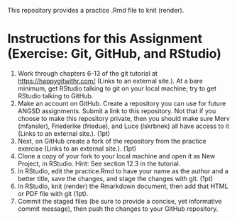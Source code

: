 This repository provides a practice .Rmd file to knit (render).

# Instructions for this Assignment (Exercise: Git, GitHub, and RStudio)

1. Work through chapters 6-13 of the git tutorial at https://happygitwithr.com/ (Links to an external site.). At a bare minimum, get RStudio talking to git on your local machine; try to get RStudio talking to GitHub.
2. Make an account on GitHub. Create a repository you can use for future ANGSD assignments. Submit a link to this repository. Not that if you choose to make this repository private, then you should make sure Merv (mfansler), Friederike (friedue), and Luce (lskrbnek) all have access to it (Links to an external site.). (1pt)
3. Next, on GitHub create a fork of the repository from the practice exercise (Links to an external site.). (1pt)
4. Clone a copy of your fork to your local machine and open it as New Project, in RStudio. Hint: See section 12.3 in the tutorial.
5. In RStudio, edit the practice.Rmd to have your name as the author and a better title, save the changes, and stage the changes with git. (1pt)
6. In RStudio, knit (render) the Rmarkdown document, then add that HTML or PDF file with git (1pt).
7. Commit the staged files (be sure to provide a concise, yet informative commit message), then push the changes to your GitHub repository.
